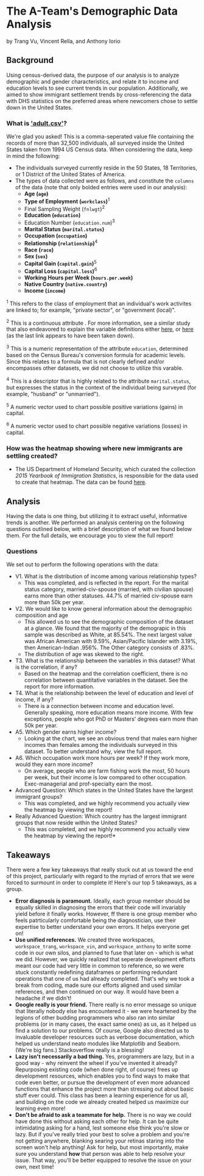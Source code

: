 # The A-Team's Demographic Data Analysis
by Trang Vu, Vincent Rella, and Anthony Iorio

## Background
Using census-derived data, the purpose of our analysis is to analyze demographic and gender characteristics, and relate it to income and education levels to see current trends in our population. Additionally, we aimed to show immigrant settlement trends by cross-referencing the data with DHS statistics on the preferred areas where newcomers chose to settle down in the United States.

### What is ['adult.csv'](https://www.kaggle.com/uciml/adult-census-income)?
We're glad you asked! This is a comma-seperated value file containing the records of more than 32,500 individuals, all surveyed inside the United States taken from 1994 US Census data. When considering the data, keep in mind the following:

* The individuals surveyed currently reside in the 50 States, 18 Territories, or 1 District of the United States of America.
* The types of data collected were as follows, and constitute the `columns` of the data (note that only bolded entries were used in our analysis):
  * **Age (`age`)**
  * **Type of Employment (`workclass`)**<sup>1</sup>
  * Final Sampling Weight (`fnlwgt`)<sup>2</sup>
  * **Education (`education`)**
  * Education Number (`education.num`)<sup>3</sup>
  * **Marital Status (`marital.status`)**
  * **Occupation (`occupation`)**
  * **Relationship (`relationship`)**<sup>4</sup>
  * **Race (`race`)**
  * **Sex (`sex`)**
  * **Capital Gain (`capital.gain`)**<sup>5</sup>
  * **Capital Loss (`capital.loss`)**<sup>6</sup>
  * **Working Hours per Week (`hours.per.week`)**
  * **Native Country (`native.country`)**
  * **Income (`income`)**
  

<sup>1</sup> This refers to the class of employment that an individual's work activites are linked to; for example, "private sector", or "government (local)".

<sup>2</sup> This is a continuous attribute . For more information, see a similar study that also endeavored to explain the variable definitions either [here](http://mhahsler.github.io/arules/reference/Adult.html), or [here](http://webcache.googleusercontent.com/search?q=cache:XDAnLT7ItZIJ:mhahsler.github.io/arules/reference/Adult.html+&cd=1&hl=en&ct=clnk&gl=us) (as the last link appears to have been taken down).

<sup>3</sup> This is a numeric representation of the attribute `education`, determined based on the Census Bureau's conversion formula for academic levels. Since this relates to a formula that is not clearly defined and/or encompasses other datasets, we did not choose to utilize this varable.

<sup>4</sup> This is a descriptor that is highly related to the attribute `marital.status`, but expresses the status in the context of the individual being surveyed (for example, "husband" or "unmarried").

<sup>5</sup> A numeric vector used to chart possible positive variations (gains) in capital.

<sup>6</sup> A numeric vector used to chart possible negative variations (losses) in capital.

### How was the heatmap showing where new immigrants are settling created?
* The US Department of Homeland Security, which curated the collection *2015 Yearbook of Immigration Statistics*, is responsible for the data used to create that heatmap. The data can be found [here](https://www.dhs.gov/immigration-statistics/yearbook/2015/table4).

## Analysis
Having the data is one thing, but utilizing it to extract useful, informative trends is another. We performed an analysis centering on the following questions outlined below, with a brief description of what we found below them. For the full details, we encourage you to view the full report!

### Questions
We set out to perform the following operations with the data:
* V1. What is the distribution of income among various relationship types?
  * This was completed, and is reflected in the report. For the marital status category, married-civ-spouse (married, with civilian spouse) earns more than other statuses. 44.7% of married civ-spouse earn more than 50k per year.
* V2. We would like to know general information about the demographic composition and  age
  * This allowed us to see the demographic composition of the dataset at a glance. We found that the majority of the demograpic in this sample was described as White, at 85.54%. The next largest value was African American with 9.59%, Asian/Pacific Islander with 3.19%, then American-Indian .956%. The Other category consists of .83%.
  * The distribution of age was skewed to the right.
* T3. What is the relationship between the variables in this dataset? What is the correlation, if any?
  * Based on the heatmap and the correlation coefficient, there is no correlation between quantitative variables in the dataset. See the report for more information.
* T4. What is the relationship between the level of education and level of income, if any?
  * There is a connection between income and education level. Generally speaking, more education means more income. With few exceptions, people who got PhD or Masters' degrees earn more than 50k per year. 
* A5. Which gender earns higher income? 
  * Looking at the chart, we see an obvious trend that males earn higher incomes than females among the individuals surveyed in this dataset. To better understand why, view the full report.
* A6. Which occupation work more hours per week? If they work more, would they earn more income?
  * On average, people who are farm fishing work the most, 50 hours per week, but their income is low compared to other occupation. Exec-managerial and prof-specialty earn the most.
* Advanced Question: Which states in the United States have the largest immigrant groups?
  * This was completed, and we highly recommend you actually view the heatmap by viewing the report!
* Really Advanced Question: Which country has the largest immigrant groups that now reside within the United States?
  * This was completed, and we highly recommend you actually view the heatmap by viewing the report!* 

## Takeaways
There were a few key takeaways that really stuck out at us toward the end of this project, particularly with regard to the myriad of errors that we were forced to surmount in order to complete it! Here's our top 5 takeaways, as a group.
* **Error diagnosis is paramount.** Ideally, each group member should be equally skilled in diagnosing the errors that their code will invariably yield before it finally works. However, ff there is one group member who feels patrticularly comfortable being the diagnostician, use their expertise to better understand your own errors. It helps everyone get on!
* **Use unified references.** We created three workspaces, `workspace_trang`, `workspace_vin`, and `workspace_anthony` to write some code in our own silos, and planned to fuse that later on - which is what we did. However, we quickly realized that seperate development efforts meant our code had very little in common to reference, so we were stuck constantly redefining dataframes or performing redundant operations that one of us had already completed. That's why we took a break from coding, made sure our efforts aligned and used similar references, and then continued on our way. It would have been a headache if we didn't!
* **Google really is your friend.** There really is no error message so unique that literally nobody else has encountered it - we were heartened by the legions of other budding programmers who also ran into similar problems (or in many cases, the exact same ones) as us, as it helped us find a solution to our problems. Of course, Google also directed us to invaluable developer resources such as verbose documentation, which helped us understand neato modules like Matplotlib and Seaborn. (We're big fans.) Stackoverflow really is a blessing!
* **Lazy isn't necessarily a bad thing.** Yes, programmers are lazy, but in a good way - why reinvent the wheel if you've invented it already? Repurposing existing code (when done right, of course) frees up development resources, which enables you to find ways to make that code even better, or pursue the development of even more advanced functions that enhance the project more than stressing out about basic stuff ever could. This class has been a learning experience for us all, and building on the code we already created helped us maximize our learning even more!
* **Don't be afraid to ask a teammate for help.** There is no way we could have done this without asking each other for help. It can be quite intimidating asking for a hand, lest someone else think you're slow or lazy. But if you've really tried your best to solve a problem and you're not getting anywhere, blanking searing your retinas staring into the screen won't help anything! Ask for help, but most importantly, make sure you understand **how** that person was able to help resolve your issue. That way, you'll be better equipped to resolve the issue on your own, next time!
